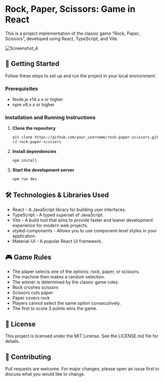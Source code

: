 # Rock, Paper, Scissors: Game in React

This is a project implementation of the classic game "Rock, Paper, Scissors", developed using React, TypeScript, and Vite.

![Screenshot_4](https://github.com/gabrielkrapp/rock-paper-scissors/assets/109620152/e0850812-1954-42e7-88b2-f7482c5fe3c6)


## 🚀 Getting Started

Follow these steps to set up and run the project in your local environment.

### Prerequisites

- Node.js v14.x.x or higher
- npm v6.x.x or higher

### Installation and Running Instructions

1. **Clone the repository**

   ```bash
   git clone https://github.com/your_username/rock-paper-scissors.git
   cd rock-paper-scissors

2. **Install dependencies**

   ```bash
   npm install

3. **Start the development server**

   ```bash
   npm run dev

## 🛠️ Technologies & Libraries Used

-  React - A JavaScript library for building user interfaces.
-  TypeScript - A typed superset of JavaScript.
-  Vite - A build tool that aims to provide faster and leaner development experience for modern web projects.
-  styled-components - Allows you to use component-level styles in your application.
-  Material-UI - A popular React UI framework.

## 🎮 Game Rules
-  The player selects one of the options: rock, paper, or scissors.
-  The machine then makes a random selection.
-  The winner is determined by the classic game rules:
-  Rock crushes scissors
-  Scissors cuts paper
-  Paper covers rock
-  Players cannot select the same option consecutively.
-  The first to score 3 points wins the game.

## 📝 License
This project is licensed under the MIT License. See the LICENSE.md file for details.

## 🤝 Contributing
Pull requests are welcome. For major changes, please open an issue first to discuss what you would like to change.
